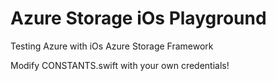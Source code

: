 # Azure Storage iOs Playground

Testing Azure with iOs Azure Storage Framework

Modify CONSTANTS.swift with your own credentials!
